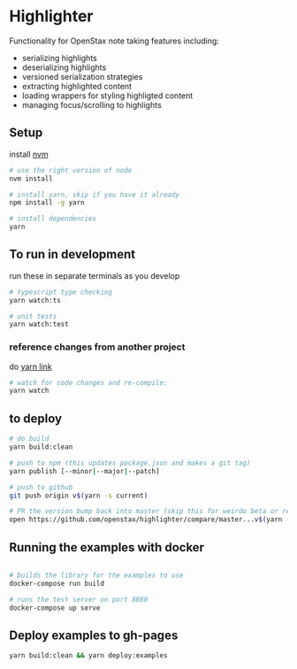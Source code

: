 # Highlighter
Functionality for OpenStax note taking features including:
- serializing highlights
- deserializing highlights
- versioned serialization strategies
- extracting highlighted content
- loading wrappers for styling highligted content
- managing focus/scrolling to highlights

## Setup

install [nvm](https://github.com/creationix/nvm#installation)

```bash
# use the right version of node
nvm install

# install yarn, skip if you have it already
npm install -g yarn

# install dependencies
yarn
```

## To run in development

run these in separate terminals as you develop

```bash
# typescript type checking
yarn watch:ts

# unit tests
yarn watch:test
```

### reference changes from another project

do [yarn link](https://yarnpkg.com/lang/en/docs/cli/link/)

```bash
# watch for code changes and re-compile:
yarn watch
```

## to deploy
```bash
# do build
yarn build:clean

# push to npm (this updates package.json and makes a git tag)
yarn publish [--minor|--major|--patch]

# push to github
git push origin v$(yarn -s current)

# PR the version bump back into master (skip this for weirdo beta or release candidate tags)
open https://github.com/openstax/highlighter/compare/master...v$(yarn -s current)?expand=1
```

## Running the examples with docker

```bash

# builds the library for the examples to use
docker-compose run build

# runs the test server on port 8080
docker-compose up serve
```

## Deploy examples to gh-pages 

```bash
yarn build:clean && yarn deploy:examples
```
